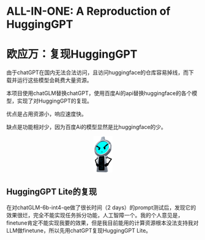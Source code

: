 # ALL-IN-ONE: A Reproduction of HuggingGPT

# 欧应万：复现HuggingGPT

由于chatGPT在国内无法合法访问，且访问huggingface的仓库容易掉线，而下载并运行这些模型会耗费大量资源。

本项目使用chatGLM替换chatGPT，使用百度Ai的api替换huggingface的各个模型，实现了对HuggingGPT的复现。

优点是占用资源小，响应速度快。

缺点是功能相对少，因为百度Ai的模型显然是比huggingface的少。

<div align="center">
<img src= ./assets/all-in-one.png width=10%>
</div>

## HuggingGPT Lite的复现

在对chatGLM-6b-int4-qe做了很长时间（2 days）的prompt测试后，发现它的效果很烂，完全不能实现任务拆分功能，人工智障一个。我的个人意见是，finetune肯定不能实现我要的效果，但是我目前能用的计算资源根本没法支持我对LLM做finetune，所以先用chatGPT复现HuggingGPT Lite。
